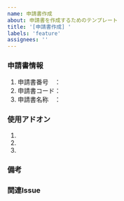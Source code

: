 ```yaml
---
name: 申請書作成
about: 申請書を作成するためのテンプレート
title: '[申請書作成] '
labels: 'feature'
assignees: ''
---
```


### 申請書情報
1. 申請書番号　：
2. 申請書コード：
3. 申請書名称　：

### 使用アドオン 
1. 
2. 
3. 

### 備考
<!-- 申請書固有の仕様や、画面ショット、参考資料など -->

### 関連Issue
<!-- #123, #456 -->
